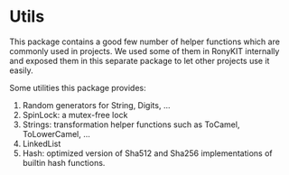 # Utils
This package contains a good few number of helper functions which are commonly used
in projects. We used some of them in RonyKIT internally and exposed them in this separate package
to let other projects use it easily.

Some utilities this package provides:
1. Random generators for String, Digits, ...
2. SpinLock: a mutex-free lock
3. Strings: transformation helper functions such as ToCamel, ToLowerCamel, ...
4. LinkedList
5. Hash: optimized version of Sha512 and Sha256 implementations of builtin hash functions.
